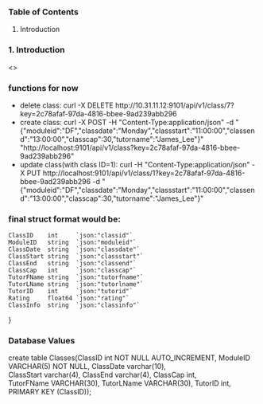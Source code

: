 ### Table of Contents
1. Introduction


### 1. Introduction
<>


### functions for now
<ul><li>delete class:
curl -X DELETE http://10.31.11.12:9101/api/v1/class/7?key=2c78afaf-97da-4816-bbee-9ad239abb296</li>
<li>create class:
curl -X POST -H "Content-Type:application/json" -d "{"moduleid":"DF","classdate":"Monday","classstart":"11:00:00","classend":"13:00:00","classcap":30,"tutorname":"James_Lee"}" "http://localhost:9101/api/v1/class?key=2c78afaf-97da-4816-bbee-9ad239abb296"</li>
<li>update class(with class ID=1):
curl -H "Content-Type:application/json" -X PUT http://localhost:9101/api/v1/class/1?key=2c78afaf-97da-4816-bbee-9ad239abb296 -d "{"moduleid":"DF","classdate":"Monday","classstart":"11:00:00","classend":"13:00:00","classcap":30,"tutorname":"James_Lee"}"</li>
</ul>

### final struct format would be:
	ClassID    int     `json:"classid"`  
	ModuleID   string  `json:"moduleid"` 
	ClassDate  string  `json:"classdate"`
	ClassStart string  `json:"classstart"`
	ClassEnd   string  `json:"classend"`
	ClassCap   int     `json:"classcap"`
	TutorFName string  `json:"tutorfname"` 
	TutorLName string  `json:"tutorlname"` 
	TutorID    int     `json:"tutorid"`    
	Rating     float64 `json:"rating"`     
	ClassInfo  string  `json:"classinfo"`  
}

### Database Values
create table Classes(ClassID int NOT NULL AUTO_INCREMENT, 
	ModuleID VARCHAR(5) NOT NULL,
	ClassDate varchar(10),  
	ClassStart  varchar(4), 
	ClassEnd varchar(4),
    ClassCap int,  
	TutorFName VARCHAR(30),
    TutorLName VARCHAR(30),
    TutorID int,
    PRIMARY KEY (ClassID));